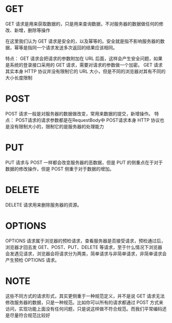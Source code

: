 # GET
GET 请求是用来获取数据的，只是用来查询数据，不对服务器的数据做任何的修改、新增，删除等操作

在这里我们认为 GET 请求是安全的，以及幂等的。安全就是指不影响服务器的数据，幂等是指同一个请求发送多次返回的结果应该相同。

特点：
GET 请求会把请求的参数附加在 URL 后面，这样会产生安全问题，如果是系统的登录接口采用的 GET 请求，需要对请求的参数做一个加密。
GET 请求其实本身 HTTP 协议并没有限制它的 URL 大小，但是不同的浏览器对其有不同的大小长度限制

# POST
POST 请求一般是对服务器的数据做改变，常用来数据的提交，新增操作。
特点：
POST请求的请求参数都是在RequestBody中
POST请求本身 HTTP 协议也是没有限制大小的，限制它的是服务器的处理能力

# PUT
PUT 请求与 POST 一样都会改变服务器的恶数据，但是 PUT 的侧重点在于对于数据的修改操作，但是 POST 侧重于对于数据的增加。

# DELETE
DELETE 请求用来删除服务器的资源。

# OPTIONS
OPTIONS 请求属于浏览器的预检请求，查看服务器是否接受请求，预检通过后，浏览器才回去发 GET、POST、PUT、DELETE 等请求，至于什么情况下浏览器会发遇见请求，浏览器会将请求分为两类，简单请求与非简单请求，非简单请求会产生预检 OPTIONS 请求。

# NOTE
这些不同方式的请求形式，其实更侧重于一种规范定义，并不是说 GET 请求无法修改服务器的数据，只是一种规范。比如你可以所有的请求都通过 POST 方式来访问，实现功能上面没有任何问题，只是说这样做不符合规范。而我们平常编码还是尽量符合规范比较好
